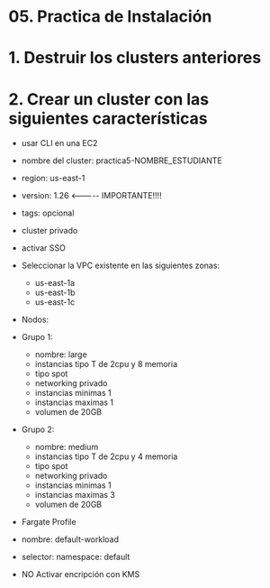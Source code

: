 # 05. Practica de Instalación <!-- omit in toc -->

# 1. Destruir los clusters anteriores
# 2. Crear un cluster con las siguientes características
- usar CLI en una EC2
- nombre del cluster: practica5-NOMBRE_ESTUDIANTE
- region: us-east-1
- version: 1.26 <----- IMPORTANTE!!!!
- tags: opcional
- cluster privado
- activar SSO
- Seleccionar la VPC existente en las siguientes zonas:
  - us-east-1a
  - us-east-1b
  - us-east-1c
- Nodos:
- Grupo 1:
  - nombre: large
  - instancias tipo T de 2cpu y 8 memoria
  - tipo spot
  - networking privado
  - instancias minimas 1
  - instancias maximas 1
  - volumen de 20GB
- Grupo 2:
  - nombre: medium
  - instancias tipo T de 2cpu y 4 memoria
  - tipo spot
  - networking privado
  - instancias minimas 1
  - instancias maximas 3
  - volumen de 20GB

- Fargate Profile
- nombre: default-workload
- selector: namespace: default

- NO Activar encripción con KMS









